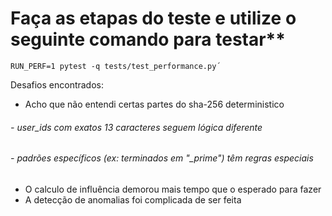 
# Faça as etapas do teste e utilize o seguinte comando para testar**
```
RUN_PERF=1 pytest -q tests/test_performance.py´
```

Desafios encontrados: 

- Acho que não entendi certas partes do sha-256 deterministico
###### - user_ids com exatos 13 caracteres seguem lógica diferente
###### - padrões específicos (ex: terminados em "_prime") têm regras especiais
- O calculo de influência demorou mais tempo que o esperado para fazer
- A detecção de anomalias foi complicada de ser feita